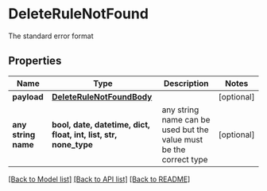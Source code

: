 # DeleteRuleNotFound

The standard error format

## Properties
Name | Type | Description | Notes
------------ | ------------- | ------------- | -------------
**payload** | [**DeleteRuleNotFoundBody**](DeleteRuleNotFoundBody.md) |  | [optional] 
**any string name** | **bool, date, datetime, dict, float, int, list, str, none_type** | any string name can be used but the value must be the correct type | [optional]

[[Back to Model list]](../README.md#documentation-for-models) [[Back to API list]](../README.md#documentation-for-api-endpoints) [[Back to README]](../README.md)


